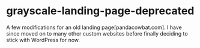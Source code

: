 # grayscale-landing-page-deprecated
A few modifications for an old landing page[pandacowbat.com]. I have since moved on to many other custom websites before finally deciding to stick with WordPress for now.
